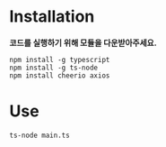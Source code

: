 # Installation
**코드를 실행하기 위해 모듈을 다운받아주세요.**
```
npm install -g typescript
npm install -g ts-node
npm install cheerio axios
```

# Use
```
ts-node main.ts
```

